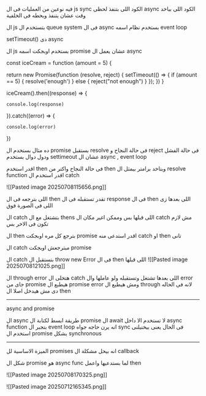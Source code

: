 فيه نوعين من العمليات فى ال js 
sync الكود اللى بتنفذ لحظى
async الكود اللى بياخد وقت عشان يتنفذ وبحطه فى الخلفية 

ال js بتستخدم ال queue system فى ال async بستخدم نظام اسمه event loop 

setTimeout() دى async 

ال js بستخدم اوبجكت اسمه promise عشان يعمل ال async 

const iceCream = function (amount = 5) {

return new Promise(function (resolve, reject) {
	setTimeout(() => {
		if (amount == 5) {
		resolve('enough')
				}
		else {
		reject("not enough")
			}
		});
	})
}

iceCream().then((response) => {

	console.log(response)

}).catch((error) => {

	console.log(error)

})

ده مثال بستخدم ال promise بستقبل resolve فى حالة النجاح و reject فى حالة الفشل ودول دوال 
بستخدم settimeout عشان ال async , event loop 

اقدر استخدم then فى حالة النجاح واكتر من then وبتاخد برامتر بيمثل ال resolve function 
اقدر استخدم ال catch 

![[Pasted image 20250708115656.png]]

اللى بترجعه فى ال then تقدر تستقبله فى ال response فى ال then اللى بعدها زى اللى فى الصورة فوق

ال catch بتشتغل مع ال thens اللى قبلها بس وممكن اغير مكان ال catch مش لازم تكون فى الاخر بس 

ال then بترجع كل مره اوبجكت promise  اقدر استدعى منه catch او then تانى 

ال catch مبترجعش اوبجكت promise 

ال catch بتستقبل ال throw new Error فى ال then اللى قبلها 
![[Pasted image 20250708121025.png]]

ال through error هتخلى ال catch اللى بعدها تشتغل وتستقبله
ولو عاملها وال error جاى من promise هيطبع ال promise error ومش هيطبع ال through لانه فى الحاله دى مش هيدخل اصلا ال then 


---
async and promise

ال async طريقة ابسط لكتابة ال promise 
ال await لا تستخدم الا داخل async function 
بتجبر ال event loop انه يرن حاجه جواه sync فى الحال 
يعنى بيخنيلنى استخدم ال promise بشكل synchronous 



---
الميزة الاساسية لل promises انه بيحل مشكلة ال callback

شكل ال promise هو async func لما بستدعيها واعمل then 

![[Pasted image 20250708170325.png]]

![[Pasted image 20250712165345.png]]